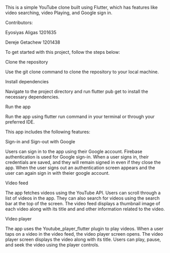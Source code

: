 This is a simple YouTube clone built using Flutter, which has features like video searching, video Playing, and Google sign in.



Contributors:

Eyosiyas Aligas 1201635 

Dereje Getachew 1201438

To get started with this project, follow the steps below:

Clone the repository

Use the git clone command to clone the repository to your local machine.

Install dependencies

Navigate to the project directory and run flutter pub get to install the necessary dependencies.

Run the app

Run the app using flutter run command in your terminal or through your preferred IDE.



This app includes the following features: 

Sign-in and Sign-out with Google

Users can sign in to the app using their Google account. Firebase authentication is used for Google sign-in. When a user signs in, their credentials are saved, and they
will remain signed in even if they close the app. When the user signs out an authentication screen appears and the user can again sign in with theier google account.


Video feed

The app fetches videos using the YouTube API. Users can scroll through a list of videos in the app. They can also search for videos using the search bar at the top of
the screen. The video feed displays a thumbnail image of each video along with its title and and other information related to the video. 


Video player 

The app uses the Youtube_player_flutter plugin to play videos. When a user taps on a video in the video feed, the video player screen opens. The video player screen
displays the video along with its title. Users can play, pause, and seek the video using the player controls.
